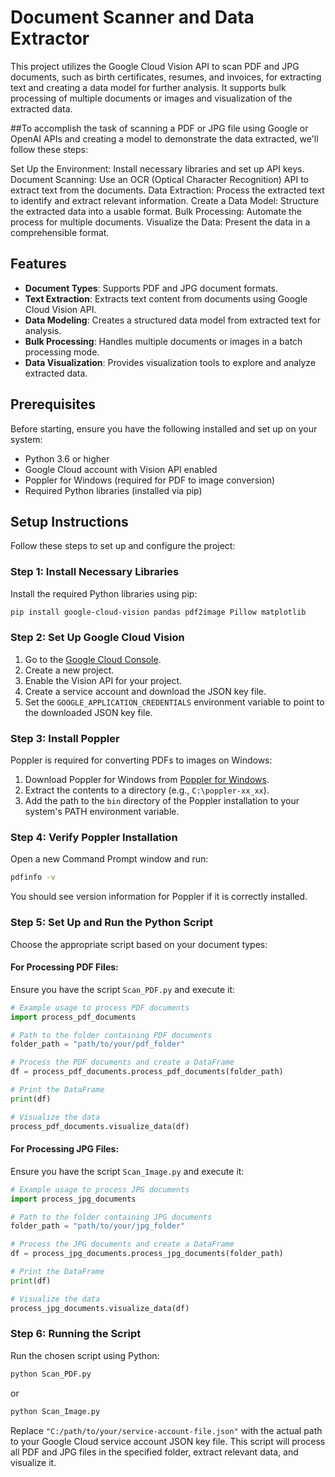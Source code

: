 
# Document Scanner and Data Extractor

This project utilizes the Google Cloud Vision API to scan PDF and JPG documents, such as birth certificates, resumes, and invoices, for extracting text and creating a data model for further analysis. It supports bulk processing of multiple documents or images and visualization of the extracted data.

##To accomplish the task of scanning a PDF or JPG file using Google or OpenAI APIs and creating a model to demonstrate the data extracted, we'll follow these steps:

  Set Up the Environment: Install necessary libraries and set up API keys.
  Document Scanning: Use an OCR (Optical Character Recognition) API to extract text from the documents.
  Data Extraction: Process the extracted text to identify and extract relevant information.
  Create a Data Model: Structure the extracted data into a usable format.
  Bulk Processing: Automate the process for multiple documents.
  Visualize the Data: Present the data in a comprehensible format.

## Features

- **Document Types**: Supports PDF and JPG document formats.
- **Text Extraction**: Extracts text content from documents using Google Cloud Vision API.
- **Data Modeling**: Creates a structured data model from extracted text for analysis.
- **Bulk Processing**: Handles multiple documents or images in a batch processing mode.
- **Data Visualization**: Provides visualization tools to explore and analyze extracted data.

## Prerequisites

Before starting, ensure you have the following installed and set up on your system:

- Python 3.6 or higher
- Google Cloud account with Vision API enabled
- Poppler for Windows (required for PDF to image conversion)
- Required Python libraries (installed via pip)

## Setup Instructions

Follow these steps to set up and configure the project:

### Step 1: Install Necessary Libraries

Install the required Python libraries using pip:

```bash
pip install google-cloud-vision pandas pdf2image Pillow matplotlib
```

### Step 2: Set Up Google Cloud Vision

1. Go to the [Google Cloud Console](https://console.cloud.google.com/).
2. Create a new project.
3. Enable the Vision API for your project.
4. Create a service account and download the JSON key file.
5. Set the `GOOGLE_APPLICATION_CREDENTIALS` environment variable to point to the downloaded JSON key file.

### Step 3: Install Poppler

Poppler is required for converting PDFs to images on Windows:

1. Download Poppler for Windows from [Poppler for Windows](http://blog.alivate.com.au/poppler-windows/).
2. Extract the contents to a directory (e.g., `C:\poppler-xx_xx`).
3. Add the path to the `bin` directory of the Poppler installation to your system's PATH environment variable.

### Step 4: Verify Poppler Installation

Open a new Command Prompt window and run:

```cmd
pdfinfo -v
```

You should see version information for Poppler if it is correctly installed.

### Step 5: Set Up and Run the Python Script

Choose the appropriate script based on your document types:

#### For Processing PDF Files:

Ensure you have the script `Scan_PDF.py` and execute it:

```python
# Example usage to process PDF documents
import process_pdf_documents

# Path to the folder containing PDF documents
folder_path = "path/to/your/pdf_folder"

# Process the PDF documents and create a DataFrame
df = process_pdf_documents.process_pdf_documents(folder_path)

# Print the DataFrame
print(df)

# Visualize the data
process_pdf_documents.visualize_data(df)
```

#### For Processing JPG Files:

Ensure you have the script `Scan_Image.py` and execute it:

```python
# Example usage to process JPG documents
import process_jpg_documents

# Path to the folder containing JPG documents
folder_path = "path/to/your/jpg_folder"

# Process the JPG documents and create a DataFrame
df = process_jpg_documents.process_jpg_documents(folder_path)

# Print the DataFrame
print(df)

# Visualize the data
process_jpg_documents.visualize_data(df)
```

### Step 6: Running the Script

Run the chosen script using Python:

```bash
python Scan_PDF.py
```

or

```bash
python Scan_Image.py
```

Replace `"C:/path/to/your/service-account-file.json"` with the actual path to your Google Cloud service account JSON key file. This script will process all PDF and JPG files in the specified folder, extract relevant data, and visualize it.
